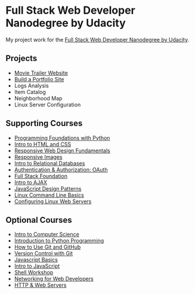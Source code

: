 # Full Stack Web Developer Nanodegree by Udacity
My project work for the [Full Stack Web Developer Nanodegree by Udacity](https://www.udacity.com/course/full-stack-web-developer-nanodegree--nd004).

## Projects

* [Movie Trailer Website](https://github.com/jsoetens/udacity-nanodegree-fswd/tree/master/fswd-project-1)
* [Build a Portfolio Site](https://github.com/jsoetens/udacity-nanodegree-fswd/tree/master/fswd-project-2)
* Logs Analysis
* Item Catalog
* Neighborhood Map
* Linux Server Configuration

## Supporting Courses
* [Programming Foundations with Python](https://www.udacity.com/courses/programming-foundations-with-python--ud036)
* [Intro to HTML and CSS](https://www.udacity.com/courses/intro-to-html-and-css--ud304)
* [Responsive Web Design Fundamentals](https://www.udacity.com/course/responsive-web-design-fundamentals--ud893)
* [Responsive Images](https://www.udacity.com/course/responsive-images--ud882)
* [Intro to Relational Databases](https://www.udacity.com/course/intro-to-relational-databases--ud197)
* [Authentication & Authorization: OAuth](https://www.udacity.com/course/authentication-authorization-oauth--ud330)
* [Full Stack Foundation](https://www.udacity.com/course/full-stack-foundations--ud088)
* [Intro to AJAX](https://www.udacity.com/course/intro-to-ajax--ud110)
* [JavaScript Design Patterns](https://www.udacity.com/course/javascript-design-patterns--ud989)
* [Linux Command Line Basics](https://www.udacity.com/course/linux-command-line-basics--ud595)
* [Configuring Linux Web Servers](https://www.udacity.com/course/configuring-linux-web-servers--ud299)

## Optional Courses
* [Intro to Computer Science](https://www.udacity.com/courses/cs101)
* [Introduction to Python Programming](https://www.udacity.com/course/introduction-to-python--ud1110)
* [How to Use Git and GitHub](https://www.udacity.com/courses/ud775)
* [Version Control with Git](https://www.udacity.com/course/version-control-with-git--ud123)
* [Javascript Basics](https://www.udacity.com/course/javascript-basics--ud804)
* [Intro to JavaScript](https://www.udacity.com/course/intro-to-javascript--ud803)
* [Shell Workshop](https://www.udacity.com/course/shell-workshop--ud206)
* [Networking for Web Developers](https://www.udacity.com/course/networking-for-web-developers--ud256)
* [HTTP & Web Servers](https://www.udacity.com/course/http-web-servers--ud303)
